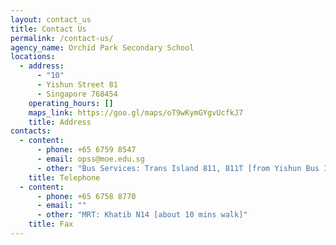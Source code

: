 ```yaml
---
layout: contact_us
title: Contact Us
permalink: /contact-us/
agency_name: Orchid Park Secondary School
locations:
  - address:
      - "10"
      - Yishun Street 81
      - Singapore 768454
    operating_hours: []
    maps_link: https://goo.gl/maps/oT9wKymGYgvUcfkJ7
    title: Address
contacts:
  - content:
      - phone: +65 6759 8547
      - email: opss@moe.edu.sg
      - other: "Bus Services: Trans Island 811, 811T [from Yishun Bus Interchange]"
    title: Telephone
  - content:
      - phone: +65 6758 8770
      - email: ""
      - other: "MRT: Khatib N14 [about 10 mins walk]"
    title: Fax
---
```

